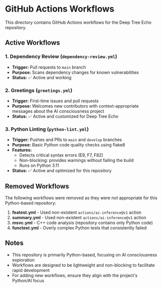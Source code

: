 # GitHub Actions Workflows

This directory contains GitHub Actions workflows for the Deep Tree Echo repository.

## Active Workflows

### 1. Dependency Review (`dependency-review.yml`)
- **Trigger:** Pull requests to `main` branch
- **Purpose:** Scans dependency changes for known vulnerabilities
- **Status:** ✅ Active and working

### 2. Greetings (`greetings.yml`)
- **Trigger:** First-time issues and pull requests
- **Purpose:** Welcomes new contributors with context-appropriate messages about the AI consciousness project
- **Status:** ✅ Active and customized for Deep Tree Echo

### 3. Python Linting (`python-lint.yml`)
- **Trigger:** Pushes and PRs to `main` and `develop` branches
- **Purpose:** Basic Python code quality checks using flake8
- **Features:**
  - Detects critical syntax errors (E9, F7, F82)
  - Non-blocking: provides warnings without failing the build
  - Runs on Python 3.11
- **Status:** ✅ Active and optimized for this repository

## Removed Workflows

The following workflows were removed as they were not appropriate for this Python-based repository:

1. **featest.yml** - Used non-existent `actions/ai-inference@v1` action
2. **summary.yml** - Used non-existent `actions/ai-inference@v1` action
3. **msvc.yml** - C++ code analysis (repository contains only Python code)
4. **functest.yml** - Overly complex Python tests that consistently failed

## Notes

- This repository is primarily Python-based, focusing on AI consciousness exploration
- Workflows are designed to be lightweight and non-blocking to facilitate rapid development
- For adding new workflows, ensure they align with the project's Python/AI focus
